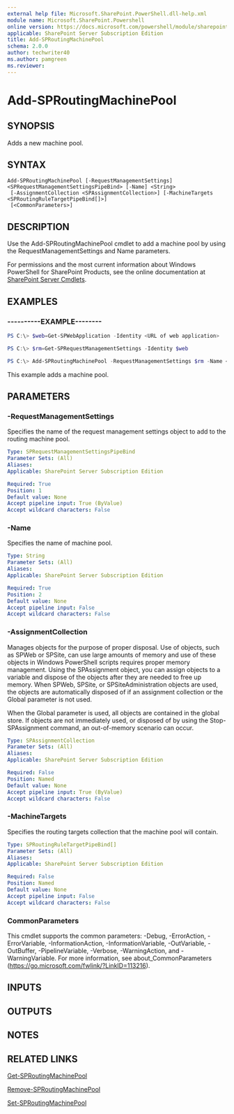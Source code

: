 ```yaml
---
external help file: Microsoft.SharePoint.PowerShell.dll-help.xml
module name: Microsoft.SharePoint.Powershell
online version: https://docs.microsoft.com/powershell/module/sharepoint-server/add-sproutingmachinepool
applicable: SharePoint Server Subscription Edition
title: Add-SPRoutingMachinePool
schema: 2.0.0
author: techwriter40
ms.author: pamgreen
ms.reviewer:
---
```


# Add-SPRoutingMachinePool

## SYNOPSIS

Adds a new machine pool.



## SYNTAX

```
Add-SPRoutingMachinePool [-RequestManagementSettings] <SPRequestManagementSettingsPipeBind> [-Name] <String>
 [-AssignmentCollection <SPAssignmentCollection>] [-MachineTargets <SPRoutingRuleTargetPipeBind[]>]
 [<CommonParameters>]
```

## DESCRIPTION
Use the Add-SPRoutingMachinePool cmdlet to add a machine pool by using the RequestManagementSettings and Name parameters.

For permissions and the most current information about Windows PowerShell for SharePoint Products, see the online documentation at [SharePoint Server Cmdlets](https://docs.microsoft.com/powershell/sharepoint/sharepoint-server/sharepoint-server-cmdlets).

## EXAMPLES

### ----------EXAMPLE-------- 
```powershell
PS C:\> $web=Get-SPWebApplication -Identity <URL of web application>

PS C:\> $rm=Get-SPRequestManagementSettings -Identity $web

PS C:\> Add-SPRoutingMachinePool -RequestManagementSettings $rm -Name <MachineName>
```

This example adds a machine pool.

## PARAMETERS

### -RequestManagementSettings
Specifies the name of the request management settings object to add to the routing machine pool.

```yaml
Type: SPRequestManagementSettingsPipeBind
Parameter Sets: (All)
Aliases: 
Applicable: SharePoint Server Subscription Edition

Required: True
Position: 1
Default value: None
Accept pipeline input: True (ByValue)
Accept wildcard characters: False
```

### -Name
Specifies the name of machine pool.

```yaml
Type: String
Parameter Sets: (All)
Aliases: 
Applicable: SharePoint Server Subscription Edition

Required: True
Position: 2
Default value: None
Accept pipeline input: False
Accept wildcard characters: False
```

### -AssignmentCollection
Manages objects for the purpose of proper disposal.
Use of objects, such as SPWeb or SPSite, can use large amounts of memory and use of these objects in Windows PowerShell scripts requires proper memory management.
Using the SPAssignment object, you can assign objects to a variable and dispose of the objects after they are needed to free up memory.
When SPWeb, SPSite, or SPSiteAdministration objects are used, the objects are automatically disposed of if an assignment collection or the Global parameter is not used.

When the Global parameter is used, all objects are contained in the global store.
If objects are not immediately used, or disposed of by using the Stop-SPAssignment command, an out-of-memory scenario can occur.

```yaml
Type: SPAssignmentCollection
Parameter Sets: (All)
Aliases: 
Applicable: SharePoint Server Subscription Edition

Required: False
Position: Named
Default value: None
Accept pipeline input: True (ByValue)
Accept wildcard characters: False
```

### -MachineTargets
Specifies the routing targets collection that the machine pool will contain.

```yaml
Type: SPRoutingRuleTargetPipeBind[]
Parameter Sets: (All)
Aliases: 
Applicable: SharePoint Server Subscription Edition

Required: False
Position: Named
Default value: None
Accept pipeline input: False
Accept wildcard characters: False
```

### CommonParameters
This cmdlet supports the common parameters: -Debug, -ErrorAction, -ErrorVariable, -InformationAction, -InformationVariable, -OutVariable, -OutBuffer, -PipelineVariable, -Verbose, -WarningAction, and -WarningVariable. For more information, see about_CommonParameters (https://go.microsoft.com/fwlink/?LinkID=113216).

## INPUTS

## OUTPUTS

## NOTES

## RELATED LINKS

[Get-SPRoutingMachinePool](Get-SPRoutingMachinePool.md)

[Remove-SPRoutingMachinePool](Remove-SPRoutingMachinePool.md)

[Set-SPRoutingMachinePool](Set-SPRoutingMachinePool.md)

